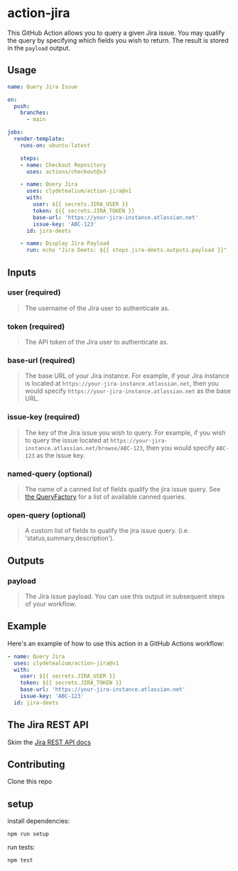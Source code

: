 # action-jira
This GitHub Action allows you to query a given Jira issue. You may qualify the query by specifying which fields you wish to return. The result is stored in the `payload` output.

## Usage

```yaml
name: Query Jira Issue

on:
  push:
    branches:
      - main

jobs:
  render-template:
    runs-on: ubuntu-latest

    steps:
    - name: Checkout Repository
      uses: actions/checkout@v3

    - name: Query Jira
      uses: clydetealium/action-jira@v1
      with:
        user: ${{ secrets.JIRA_USER }}
        token: ${{ secrets.JIRA_TOKEN }}
        base-url: 'https://your-jira-instance.atlassian.net'
        issue-key: 'ABC-123'
      id: jira-deets

    - name: Display Jira Payload
      run: echo "Jira Deets: ${{ steps.jira-deets.outputs.payload }}"
```

## Inputs

### user (required)
> The username of the Jira user to authenticate as.

### token (required)
> The API token of the Jira user to authenticate as.

### base-url (required)
> The base URL of your Jira instance. For example, if your Jira instance is located at `https://your-jira-instance.atlassian.net`, then you would specify `https://your-jira-instance.atlassian.net` as the base URL.

### issue-key (required)
> The key of the Jira issue you wish to query. For example, if you wish to query the issue located at `https://your-jira-instance.atlassian.net/browse/ABC-123`, then you would specify `ABC-123` as the issue key.

### named-query (optional)
> The name of a canned list of fields qualify the jira issue query. See [the QueryFactory](./src/query/canned.js) for a list of available canned queries.

### open-query (optional)
> A custom list of fields to qualify the jira issue query. (i.e. 'status,summary,description').

## Outputs
### payload
> The Jira issue payload. You can use this output in subsequent steps of your workflow.

## Example
Here's an example of how to use this action in a GitHub Actions workflow:

```yaml
- name: Query Jira
  uses: clydetealium/action-jira@v1
  with:
    user: ${{ secrets.JIRA_USER }}
    token: ${{ secrets.JIRA_TOKEN }}
    base-url: 'https://your-jira-instance.atlassian.net'
    issue-key: 'ABC-123'
  id: jira-deets
```

## The Jira REST API
Skim the [Jira REST API docs](https://developer.atlassian.com/server/jira/platform/rest-apis/)

## Contributing
Clone this repo

## setup
install dependencies: 
```
npm run setup
```

run tests:
```
npm test
```
